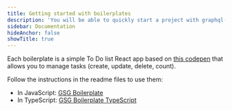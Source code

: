 ```yaml
---
title: Getting started with boilerplates
description: 'You will be able to quickly start a project with graphql-sequelize-generator using these two boilerplates.'
sidebar: Documentation
hideAnchor: false
showTitle: true
---
```


Each boilerplate is a simple To Do list React app based on [this codepen](https://codepen.io/karlomajer/pen/rvyyvV) that allows you to manage tasks (create, update, delete, count).

Follow the instructions in the readme files to use them:

- In JavaScript: [GSG Boilerplate](https://github.com/teamstarter/gsg-boilerplate)
- In TypeScript: [GSG Boilerplate TypeScript](https://github.com/teamstarter/gsg-boilerplate-typescript)
